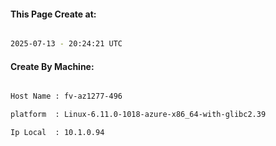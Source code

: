 
   
#### This Page Create at:

```bash

2025-07-13 - 20:24:21 UTC

```

#### Create By Machine:

```bash

Host Name : fv-az1277-496

platform  : Linux-6.11.0-1018-azure-x86_64-with-glibc2.39

Ip Local  : 10.1.0.94

```

